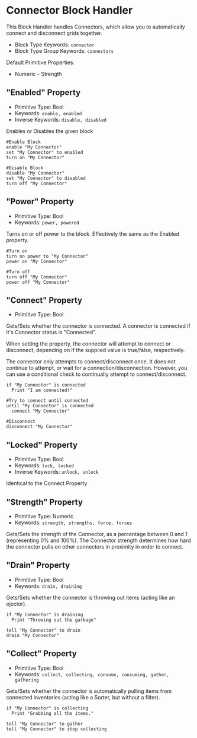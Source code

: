 ﻿# Connector Block Handler
This Block Handler handles Connectors, which allow you to automatically connect and disconnect grids together.

* Block Type Keywords: ```connector```
* Block Type Group Keywords: ```connectors```

Default Primitive Properties:
* Numeric - Strength

## "Enabled" Property
* Primitive Type: Bool
* Keywords: ```enable, enabled```
* Inverse Keywords: ```disable, disabled```

Enables or Disables the given block

```
#Enable Block
enable "My Connector"
set "My Connector" to enabled
turn on "My Connector"

#Disable Block
disable "My Connector"
set "My Connector" to disabled
turn off "My Connector"
```

## "Power" Property
* Primitive Type: Bool
* Keywords: ```power, powered```

Turns on or off power to the block.  Effectively the same as the Enabled property.

```
#Turn on
turn on power to "My Connector"
power on "My Connector"

#Turn off
turn off "My Connector"
power off "My Connector"
```

## "Connect" Property
* Primitive Type: Bool

Gets/Sets whether the connector is connected.  A connector is connected if it's Connector status is "Connected".

When setting the property, the connector will attempt to connect or disconnect, depending on if the supplied value is true/false, respectively.  

The connector only attempts to connect/disconnect once.  It does not continue to attempt, or wait for a connection/disconnection.  However, you can use a conditional check to continually attempt to connect/disconnect.

```
if "My Connector" is connected
  Print "I am connected!"

#Try to connect until connected
until "My Connector" is connected
  connect "My Connector"

#Disconnect
disconnect "My Connector"
```

## "Locked" Property
* Primitive Type: Bool
* Keywords: ```lock, locked```
* Inverse Keywords: ```unlock, unlock```

Identical to the Connect Property

## "Strength" Property
* Primitive Type: Numeric
* Keywords: ```strength, strengths, force, forces```

Gets/Sets the strength of the Connector, as a percentage between 0 and 1 (representing 0% and 100%).  The Connector strength determines how hard the connector pulls on other connectors in proximity in order to connect.

## "Drain" Property
* Primitive Type: Bool
* Keywords: ```drain, draining```

Gets/Sets whether the connector is throwing out items (acting like an ejector).

```
if "My Connector" is draining
  Print "Throwing out the garbage"

tell "My Connector" to drain
drain "My Connector"
```

## "Collect" Property
* Primitive Type: Bool
* Keywords: ```collect, collecting, consume, consuming, gather, gathering```

Gets/Sets whether the connector is automatically pulling items from connected inventories (acting like a Sorter, but without a filter).

```
if "My Connector" is collecting
  Print "Grabbing all the items."

tell "My Connector" to gather
tell "My Connector" to stop collecting
```
